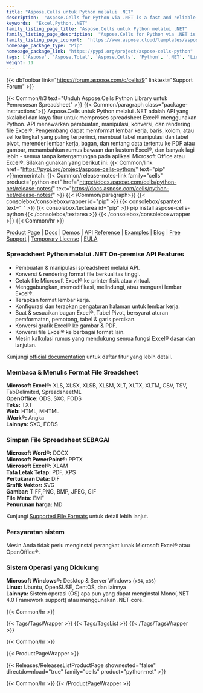 ```yaml
---
title: "Aspose.Cells untuk Python melalui .NET"
description:  "Aspose.Cells for Python via .NET is a fast and reliable API for spreadsheet processing tasks. Developers can create simple or complex spreadsheets, manipulate as well as extract information from excel files. API reads multiple excel formats and can render worksheets to XPS, PDF, MHTML, HTML, Plain Text, images and more."
keywords:  "Excel,Python,.NET"
family_listing_page_title: "Aspose.Cells untuk Python melalui .NET"
family_listing_page_description:  "Aspose.Cells for Python via .NET is a fast and reliable API for spreadsheet processing tasks. Developers can read, write and manipulate Excel spreadsheets in their own Python applications."
family_listing_page_iconurl:  "https://www.aspose.cloud/templates/aspose/img/products/cells/aspose_cells-for-python-net.svg"
homepage_package_type: "Pip"
homepage_package_link: "https://pypi.org/project/aspose-cells-python"
tags: ['Aspose', 'Aspose.Total', 'Aspose.Cells', 'Python', '.NET', 'Lirary', 'XLS', 'XLSX', 'XLSB', 'XLSM', 'XLT', 'XLTX', 'XLTM', 'CSV', 'TSV', 'TabDelimited', 'SpreadsheetML', 'ODS', 'SXC', 'FODS', 'TXT', 'HTML', 'MHTML', 'Numbers', 'SXC', 'FODS', 'DOCX', 'PPTX', 'XLAM', 'PDF', 'XPS', 'DIF', 'SVG', 'TIFF,PNG', 'BMP', 'JPEG', 'GIF', 'EMF', 'Markdown', 'MD', 'Excel', 'OpenOffice', 'Word', 'PowerPoint', 'layout', 'Vector', 'Graphics', 'Image', 'meta', 'metafile', 'Windows', 'Linux', 'PIP']
weight: 11
---
```


{{< dbToolbar link="https://forum.aspose.com/c/cells/9" linktext="Support Forum" >}}

{{< Common/h3 text="Unduh Aspose.Cells Python Library untuk Pemrosesan Spreadsheet"  >}}
{{< Common/paragraph class="package-instructions">}}
Aspose.Cells untuk Python melalui .NET adalah API yang skalabel dan kaya fitur untuk memproses spreadsheet Excel® menggunakan Python. API menawarkan pembuatan, manipulasi, konversi, dan rendering file Excel®. Pengembang dapat memformat lembar kerja, baris, kolom, atau sel ke tingkat yang paling terperinci, membuat tabel manipulasi dan tabel pivot, merender lembar kerja, bagan, dan rentang data tertentu ke PDF atau gambar, menambahkan rumus bawaan dan kustom Excel®, dan banyak lagi lebih - semua tanpa ketergantungan pada aplikasi Microsoft Office atau Excel®.
Silakan gunakan yang berikut ini:
{{< Common/link href="https://pypi.org/project/aspose-cells-python/" text="pip"  >}}memerintah:
{{< Common/release-notes-link family="cells" product="python-net" href="https://docs.aspose.com/cells/python-net/release-notes/" text="https://docs.aspose.com/cells/python-net/release-notes/"  >}}
{{< /Common/paragraph>}}
{{< consolebox/consoleboxwrapper id="pip" >}}
       {{< consolebox/spantext text=" " >}}
       {{< consolebox/textarea id="pip" >}} pip install aspose-cells-python {{< /consolebox/textarea >}}
{{< /consolebox/consoleboxwrapper >}}
{{< Common/hr >}}

[Product Page](https://products.aspose.com/cells/python-net/) | [Docs](https://docs.aspose.com/cells/python-net/) | [Demos](https://products.aspose.app/cells/family/) | [API Reference](https://reference.aspose.com/cells/net/) | [Examples](https://github.com/aspose-cells/Aspose.Cells-for-Python-via-.NET) | [Blog](https://blog.aspose.com/category/cells/) | [Free Support](https://forum.aspose.com/c/cells) | [Temporary License](https://purchase.aspose.com/temporary-license) | [EULA](https://about.aspose.com/legal/eula/)

### Spreadsheet Python melalui .NET On-premise API Features

- Pembuatan & manipulasi spreadsheet melalui API.
- Konversi & rendering format file berkualitas tinggi.
- Cetak file Microsoft Excel® ke printer fisik atau virtual.
- Menggabungkan, memodifikasi, melindungi, atau mengurai lembar Excel®.
- Terapkan format lembar kerja.
- Konfigurasi dan terapkan pengaturan halaman untuk lembar kerja.
- Buat & sesuaikan bagan Excel®, Tabel Pivot, bersyarat
  aturan pemformatan, pemotong, tabel & garis percikan.
- Konversi grafik Excel® ke gambar & PDF.
- Konversi file Excel® ke berbagai format lain.
- Mesin kalkulasi rumus yang mendukung semua fungsi Excel® dasar dan lanjutan.

Kunjungi [official documentation](https://docs.aspose.com/cells/python-net/) untuk daftar fitur yang lebih detail.

### Membaca & Menulis Format File Sreadsheet

**Microsoft Excel®:** XLS, XLSX, XLSB, XLSM, XLT, XLTX, XLTM, CSV, TSV, TabDelimited, SpreadsheetML\
**OpenOffice:** ODS, SXC, FODS\
**Teks:** TXT\
**Web:** HTML, MHTML\
**iWork®:** Angka\
**Lainnya:** SXC, FODS

### Simpan File Spreadsheet SEBAGAI

**Microsoft Word®:** DOCX\
**Microsoft PowerPoint®:** PPTX\
**Microsoft Excel®:** XLAM\
**Tata Letak Tetap:** PDF, XPS\
**Pertukaran Data:** DIF\
**Grafik Vektor:** SVG\
**Gambar:** TIFF,PNG, BMP, JPEG, GIF\
**File Meta:** EMF\
**Penurunan harga:** MD

Kunjungi [Supported File Formats](https://docs.aspose.com/cells/python-net/supported-file-formats/) untuk detail lebih lanjut.

### Persyaratan sistem

Mesin Anda tidak perlu menginstal perangkat lunak Microsoft Excel® atau OpenOffice®.

### Sistem Operasi yang Didukung

**Microsoft Windows®:** Desktop & Server Windows (`x64`, `x86`)\
**Linux:** Ubuntu, OpenSUSE, CentOS, dan lainnya\
**Lainnya:** Sistem operasi (OS) apa pun yang dapat menginstal Mono(.NET 4.0 Framework support) atau menggunakan .NET core.

{{< Common/hr >}}

{{< Tags/TagsWrapper >}}
 {{< Tags/TagsList >}}
{{< /Tags/TagsWrapper >}}

{{< Common/hr >}}

{{< ProductPageWrapper >}}
<!-- ReleasesListProductPage-->
   {{< Releases/ReleasesListProductPage shownested="false"  directdownload="true" family="cells" product="python-net" >}}
<!-- /ReleasesListProductPage-->
{{< Common/hr >}}
{{< /ProductPageWrapper >}}

